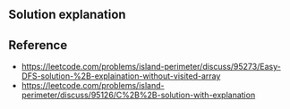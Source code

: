 ## Solution explanation


## Reference

- https://leetcode.com/problems/island-perimeter/discuss/95273/Easy-DFS-solution-%2B-explaination-without-visited-array
- https://leetcode.com/problems/island-perimeter/discuss/95126/C%2B%2B-solution-with-explanation